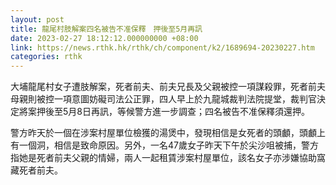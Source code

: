 ```yaml
---
layout: post
title: 龍尾村肢解案四名被告不准保釋　押後至5月再訊
date: 2023-02-27 18:12:12.000000000 +08:00
link: https://news.rthk.hk/rthk/ch/component/k2/1689694-20230227.htm
categories: rthk
---
```


大埔龍尾村女子遭肢解案，死者前夫、前夫兄長及父親被控一項謀殺罪，死者前夫母親則被控一項意圖妨礙司法公正罪，四人早上於九龍城裁判法院提堂，裁判官決定將案押後至5月8日再訊，等候警方進一步調查；四名被告不准保釋須還押。

警方昨天於一個在涉案村屋單位檢獲的湯煲中，發現相信是女死者的頭顱，頭顱上有一個洞，相信是致命原因。另外，一名47歲女子昨天下午於尖沙咀被捕，警方指她是死者前夫父親的情婦，兩人一起租賃涉案村屋單位，該名女子亦涉嫌協助窩藏死者前夫。
